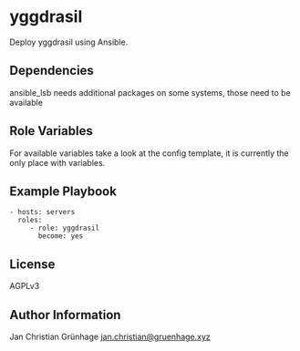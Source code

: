 yggdrasil
=========

Deploy yggdrasil using Ansible.

Dependencies
------------

ansible_lsb needs additional packages on some systems,
those need to be available


Role Variables
--------------

For available variables take a look at the config template,
it is currently the only place with variables.

Example Playbook
----------------

    - hosts: servers
      roles:
         - role: yggdrasil
           become: yes

License
-------

AGPLv3

Author Information
------------------

Jan Christian Grünhage <jan.christian@gruenhage.xyz>
